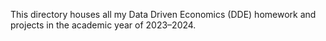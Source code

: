 This directory houses all my Data Driven Economics (DDE) homework and projects in the academic year of 2023–2024.
